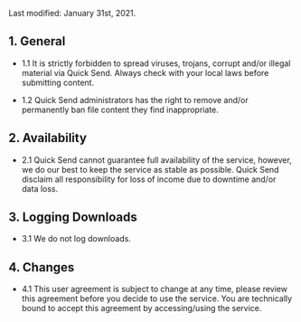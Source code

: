 Last modified: January 31st, 2021.

## 1. General

- 1.1 It is strictly forbidden to spread viruses, trojans, corrupt and/or
  illegal material via Quick Send. Always check with your local laws before
  submitting content.

- 1.2 Quick Send administrators has the right to remove and/or permanently ban
  file content they find inappropriate.

## 2. Availability

- 2.1 Quick Send cannot guarantee full availability of the service, however, we
  do our best to keep the service as stable as possible. Quick Send disclaim all
  responsibility for loss of income due to downtime and/or data loss.

## 3. Logging Downloads

- 3.1 We do not log downloads.

## 4. Changes

- 4.1 This user agreement is subject to change at any time, please review this
  agreement before you decide to use the service. You are technically bound to
  accept this agreement by accessing/using the service.
